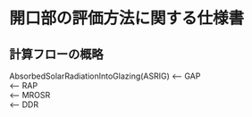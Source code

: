# 開口部の評価方法に関する仕様書

## 計算フローの概略

AbsorbedSolarRadiationIntoGlazing(ASRIG) <-- GAP  
                                         <-- RAP  
                                         <-- MROSR  
                                         <-- DDR  